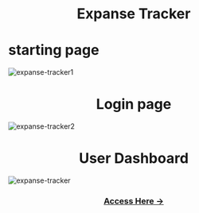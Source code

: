 <h1 align="center"> Expanse Tracker </h1>

<h1 align="start">starting page </h1>

![expanse-tracker1](https://github.com/user-attachments/assets/c559c337-35fc-42ab-a1fc-eb91da2d63d8)

<h1 align="center">Login page </h1>

![expanse-tracker2](https://github.com/user-attachments/assets/776c2cbb-b424-496e-8170-5a9b262d2ce7)

<h1 align="center">User Dashboard </h1>

![expanse-tracker](https://github.com/user-attachments/assets/3a220723-0308-4abb-b88b-5db2f655f385)

<h3 align="center"> <a href="https://vinoddhaware.github.io/expanse-tracker/dashboard"> Access Here ->  </a> </h3>
